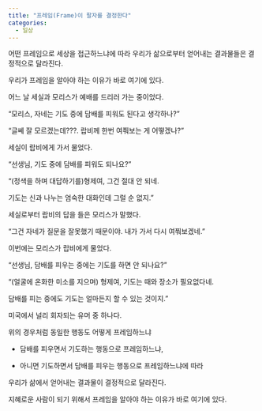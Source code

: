 ```yaml
---
title: "프레임(Frame)이 팔자를 결정한다"
categories:
  - 일상
---
```


어떤 프레임으로 세상을 접근하느냐에 따라 우리가 삶으로부터 얻어내는 결과물들은 결정적으로 달라진다.

우리가 프레임을 알아야 하는 이유가 바로 여기에 있다.

어느 날 세실과 모리스가 예배를 드리러 가는 중이었다.  
  
“모리스, 자네는 기도 중에 담배를 피워도 된다고 생각하나?”

“글쎄 잘 모르겠는데???. 랍비께 한번 여쭤보는 게 어떻겠나?”

세실이 랍비에게 가서 물었다.

“선생님, 기도 중에 담배를 피워도 되나요?”

“(정색을 하며 대답하기를)형제여, 그건 절대 안 되네.

기도는 신과 나누는 엄숙한 대화인데 그럴 순 없지.”

세실로부터 랍비의 답을 들은 모리스가 말했다.

“그건 자네가 질문을 잘못했기 때문이야. 내가 가서 다시 여쭤보겠네.”

이번에는 모리스가 랍비에게 물었다.

“선생님, 담배를 피우는 중에는 기도를 하면 안 되나요?”

“(얼굴에 온화한 미소를 지으며) 형제여, 기도는 때와 장소가 필요없다네.

담배를 피는 중에도 기도는 얼마든지 할 수 있는 것이지.”

미국에서 널리 회자되는 유머 중 하나다.

위의 경우처럼 동일한 행동도 어떻게 프레임하느냐

- 담배를 피우면서 기도하는 행동으로 프레임하느냐,

- 아니면 기도하면서 담배를 피우는 행동으로 프레임하느냐에 따라

우리가 삶에서 얻어내는 결과물이 결정적으로 달라진다.

지혜로운 사람이 되기 위해서 프레임을 알아야 하는 이유가 바로 여기에 있다.
